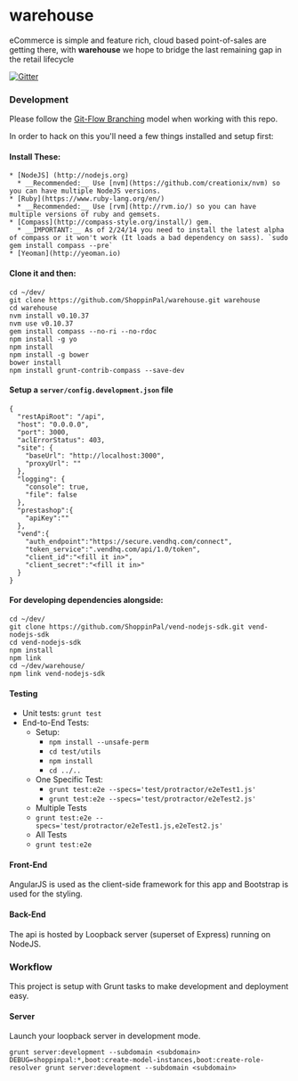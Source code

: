 # warehouse

eCommerce is simple and feature rich, cloud based point-of-sales are getting there, with **warehouse** we hope to bridge the last remaining gap in the retail lifecycle

[![Gitter](https://badges.gitter.im/Join%20Chat.svg)](https://gitter.im/ShoppinPal/warehouse?utm_source=badge&utm_medium=badge&utm_campaign=pr-badge&utm_content=badge)

### Development

Please follow the [Git-Flow Branching](http://blog.sourcetreeapp.com/2012/08/01/smart-branching-with-sourcetree-and-git-flow/) model when working with this repo.

In order to hack on this you'll need a few things installed and setup first:

#### Install These:
```
* [NodeJS] (http://nodejs.org)
  * __Recommended:__ Use [nvm](https://github.com/creationix/nvm) so you can have multiple NodeJS versions.
* [Ruby](https://www.ruby-lang.org/en/)
  * __Recommended:__ Use [rvm](http://rvm.io/) so you can have multiple versions of ruby and gemsets.
* [Compass](http://compass-style.org/install/) gem.
  * __IMPORTANT:__ As of 2/24/14 you need to install the latest alpha of compass or it won't work (It loads a bad dependency on sass). `sudo gem install compass --pre`
* [Yeoman](http://yeoman.io)
```

#### Clone it and then:
```
cd ~/dev/
git clone https://github.com/ShoppinPal/warehouse.git warehouse
cd warehouse
nvm install v0.10.37
nvm use v0.10.37
gem install compass --no-ri --no-rdoc
npm install -g yo
npm install
npm install -g bower
bower install
npm install grunt-contrib-compass --save-dev
```

#### Setup a `server/config.development.json` file
```
{
  "restApiRoot": "/api",
  "host": "0.0.0.0",
  "port": 3000,
  "aclErrorStatus": 403,
  "site": {
    "baseUrl": "http://localhost:3000",
    "proxyUrl": ""
  },
  "logging": {
    "console": true,
    "file": false
  },
  "prestashop":{
    "apiKey":""
  },
  "vend":{
    "auth_endpoint":"https://secure.vendhq.com/connect",
    "token_service":".vendhq.com/api/1.0/token",
    "client_id":"<fill it in>",
    "client_secret":"<fill it in>"
  }
}
```

#### For developing dependencies alongside:
```
cd ~/dev/
git clone https://github.com/ShoppinPal/vend-nodejs-sdk.git vend-nodejs-sdk
cd vend-nodejs-sdk
npm install
npm link
cd ~/dev/warehouse/
npm link vend-nodejs-sdk
```

#### Testing

* Unit tests: `grunt test`
* End-to-End Tests:
  * Setup:
    * `npm install --unsafe-perm`
    * `cd test/utils`
    * `npm install`
    * `cd ../..`
  * One Specific Test:
    * `grunt test:e2e --specs='test/protractor/e2eTest1.js'`
    * `grunt test:e2e --specs='test/protractor/e2eTest2.js'`
  * Multiple Tests
  * `grunt test:e2e --specs='test/protractor/e2eTest1.js,e2eTest2.js'`
  * All Tests
  * `grunt test:e2e`

#### Front-End

AngularJS is used as the client-side framework for this app and Bootstrap is used for the styling.

#### Back-End

The api is hosted by Loopback server (superset of Express) running on NodeJS.

### Workflow

This project is setup with Grunt tasks to make development and deployment easy.

#### Server

Launch your loopback server in development mode.
```
grunt server:development --subdomain <subdomain>
DEBUG=shoppinpal:*,boot:create-model-instances,boot:create-role-resolver grunt server:development --subdomain <subdomain>
```

